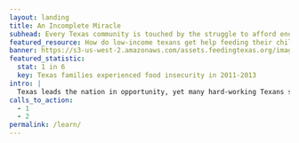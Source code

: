 ```yaml
---
layout: landing
title: An Incomplete Miracle
subhead: Every Texas community is touched by the struggle to afford enough food.
featured_resource: How do low-income texans get help feeding their children?
banner: https://s3-us-west-2.amazonaws.com/assets.feedingtexas.org/images/banners/banner-02.jpg
featured_statistic:
  stat: 1 in 6
  key: Texas families experienced food insecurity in 2011-2013
intro: |
  Texas leads the nation in opportunity, yet many hard-working Texans still struggle to put food on the table. Caught between rising prices and tight budgets, one in seven Texas families faces difficult choices between affording food or other needs. The Texas miracle is incomplete while our fellow Texans struggle to eat. Learn more below.
calls_to_action:
  - 1
  - 2
permalink: /learn/
---
```

